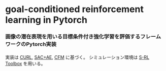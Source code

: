 # goal-conditioned reinforcement learning in Pytorch
### 画像の潜在表現を用いる目標条件付き強化学習を評価するフレームワークのPytorch実装

#### 
実装は [CURL](https://github.com/MishaLaskin/curl), [SAC+AE](https://github.com/denisyarats/pytorch_sac_ae), [CFM](https://github.com/wilson1yan/contrastive-forward-model) に基づく。
シミュレーション環境は [S-RL Toolbox](https://github.com/araffin/robotics-rl-srl) を用いる。
